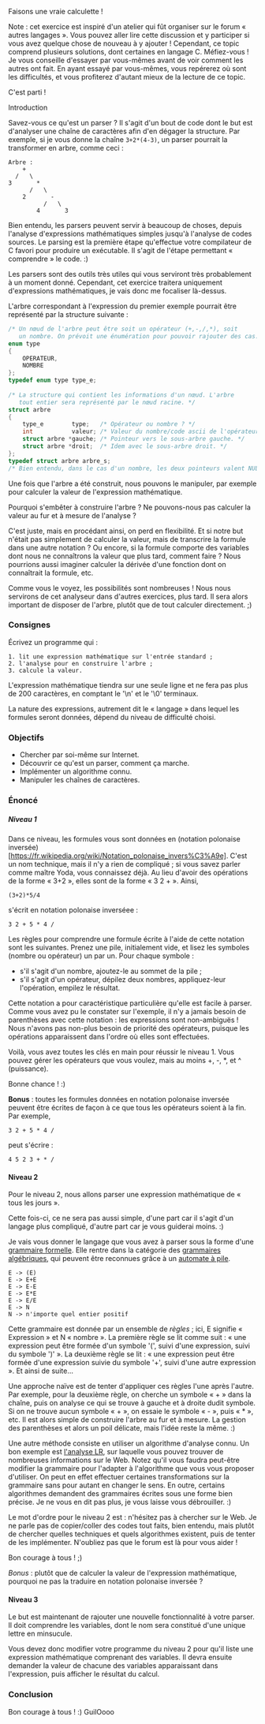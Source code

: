 
Faisons une vraie calculette !



Note : cet exercice est inspiré d'un atelier qui fût organiser sur le forum « autres langages ». Vous pouvez aller lire cette discussion et y participer si vous avez quelque chose de nouveau à y ajouter ! Cependant, ce topic comprend plusieurs solutions, dont certaines en langage C. Méfiez-vous ! Je vous conseille d'essayer par vous-mêmes avant de voir comment les autres ont fait. En ayant essayé par vous-mêmes, vous repérerez où sont les difficultés, et vous profiterez d'autant mieux de la lecture de ce topic.

C'est parti !

Introduction



Savez-vous ce qu'est un parser ? Il s'agit d'un bout de code dont le but est d'analyser une chaîne de caractères afin d'en dégager la structure. Par exemple, si je vous donne la chaîne `3+2*(4-3)`, un parser pourrait la transformer en arbre, comme ceci :


```plain
Arbre :
    +
  /   \
3       *
      /   \
    2       -
          /   \
        4       3
```



Bien entendu, les parsers peuvent servir à beaucoup de choses, depuis l'analyse d'expressions mathématiques simples jusqu'à l'analyse de codes sources. Le parsing est la première étape qu'effectue votre compilateur de C favori pour produire un exécutable. Il s'agit de l'étape permettant « comprendre » le code. :)

Les parsers sont des outils très utiles qui vous serviront très probablement à un moment donné. Cependant, cet exercice traitera uniquement d'expressions mathématiques, je vais donc me focaliser là-dessus.

L'arbre correspondant à l'expression du premier exemple pourrait être représenté par la structure suivante :
```c
/* Un nœud de l'arbre peut être soit un opérateur (+,-,/,*), soit
   un nombre. On prévoit une énumération pour pouvoir rajouter des cas. */
enum type
{
    OPERATEUR,
    NOMBRE
};
typedef enum type type_e;
 
/* La structure qui contient les informations d'un nœud. L'arbre
   tout entier sera représenté par le nœud racine. */
struct arbre
{
    type_e        type;   /* Opérateur ou nombre ? */
    int           valeur; /* Valeur du nombre/code ascii de l'opérateur. */
    struct arbre *gauche; /* Pointeur vers le sous-arbre gauche. */
    struct arbre *droit;  /* Idem avec le sous-arbre droit. */
};
typedef struct arbre arbre_s;
/* Bien entendu, dans le cas d'un nombre, les deux pointeurs valent NULL. */
```


Une fois que l'arbre a été construit, nous pouvons le manipuler, par exemple pour calculer la valeur de l'expression mathématique.

Pourquoi s'embêter à construire l'arbre ? Ne pouvons-nous pas calculer la valeur au fur et à mesure de l'analyse ?



C'est juste, mais en procédant ainsi, on perd en flexibilité. Et si notre but n'était pas simplement de calculer la valeur, mais de transcrire la formule dans une autre notation ? Ou encore, si la formule comporte des variables dont nous ne connaîtrons la valeur que plus tard, comment faire ? Nous pourrions aussi imaginer calculer la dérivée d'une fonction dont on connaîtrait la formule, etc.

Comme vous le voyez, les possibilités sont nombreuses ! Nous nous servirons de cet analyseur dans d'autres exercices, plus tard. Il sera alors important de disposer de l'arbre, plutôt que de tout calculer directement. ;)

### Consignes 


Écrivez un programme qui :

    1. lit une expression mathématique sur l'entrée standard ;
    2. l'analyse pour en construire l'arbre ;
    3. calcule la valeur.


L'expression mathématique tiendra sur une seule ligne et ne fera pas plus de 200 caractères, en comptant le '\n' et le '\0' terminaux.

La nature des expressions, autrement dit le « langage » dans lequel les formules seront données, dépend du niveau de difficulté choisi.

### Objectifs 

 + Chercher par soi-même sur Internet.
 + Découvrir ce qu'est un parser, comment ça marche.
 + Implémenter un algorithme connu.
 + Manipuler les chaînes de caractères.

### Énoncé

##### Niveau 1


Dans ce niveau, les formules vous sont données en (notation polonaise inversée)[https://fr.wikipedia.org/wiki/Notation_polonaise_invers%C3%A9e]. C'est un nom technique, mais il n'y a rien de compliqué ; si vous savez parler comme maître Yoda, vous connaissez déjà. Au lieu d'avoir des opérations de la forme « 3+2 », elles sont de la forme « 3 2 + ». Ainsi,

```plain
(3+2)*5/4
```

s'écrit en notation polonaise inverséee :
```plain
3 2 + 5 * 4 /
```

Les règles pour comprendre une formule écrite à l'aide de cette notation sont les suivantes. Prenez une pile, initialement vide, et lisez les symboles (nombre ou opérateur) un par un. Pour chaque symbole :

 - s'il s'agit d'un nombre, ajoutez-le au sommet de la pile ;
 - s'il s'agit d'un opérateur, dépilez deux nombres, appliquez-leur l'opération, empilez le résultat.


Cette notation a pour caractéristique particulière qu'elle est facile à parser. Comme vous avez pu le constater sur l'exemple, il n'y a jamais besoin de parenthèses avec cette notation : les expressions sont non-ambiguës ! Nous n'avons pas non-plus besoin de priorité des opérateurs, puisque les opérations apparaissent dans l'ordre où elles sont effectuées.

Voilà, vous avez toutes les clés en main pour réussir le niveau 1. Vous pouvez gérer les opérateurs que vous voulez, mais au moins +, -, *, et ^ (puissance).

Bonne chance ! :)

**Bonus** : toutes les formules données en notation polonaise inversée peuvent être écrites de façon à ce que tous les opérateurs soient à la fin. Par exemple,

```plain
3 2 + 5 * 4 /
```
peut s'écrire :
```plain
4 5 2 3 + * /
```

#### Niveau 2


Pour le niveau 2, nous allons parser une expression mathématique de « tous les jours ».

Cette fois-ci, ce ne sera pas aussi simple, d'une part car il s'agit d'un langage plus compliqué, d'autre part car je vous guiderai moins. :)

Je vais vous donner le langage que vous avez à parser sous la forme d'une [grammaire formelle](https://fr.wikipedia.org/wiki/Grammaire_formelle). Elle rentre dans la catégorie des [grammaires algébriques](https://fr.wikipedia.org/wiki/Grammaire_alg%C3%A9brique), qui peuvent être reconnues grâce à un [automate à pile](https://fr.wikipedia.org/wiki/Automate_%C3%A0_pile).



```shell
E -> (E)
E -> E+E
E -> E-E
E -> E*E
E -> E/E
E -> N
N -> n'importe quel entier positif
```



Cette grammaire est donnée par un ensemble de *règles* ; ici, E signifie « Expression » et N « nombre ». La première règle se lit comme suit : « une expression peut être formée d'un symbole '(', suivi d'une expression, suivi du symbole ')' ». La deuxième règle se lit : « une expression peut être formée d'une expression suivie du symbole '+', suivi d'une autre expression ». Et ainsi de suite...

Une approche naïve est de tenter d'appliquer ces règles l'une après l'autre. Par exemple, pour la deuxième règle, on cherche un symbole « + » dans la chaîne, puis on analyse ce qui se trouve à gauche et à droite dudit symbole. Si on ne trouve aucun symbole « + », on essaie le symbole « - », puis « * », etc. Il est alors simple de construire l'arbre au fur et à mesure. La gestion des parenthèses et alors un poil délicate, mais l'idée reste la même. :)

Une autre méthode consiste en utiliser un algorithme d'analyse connu. Un bon exemple est [l'analyse LR](https://fr.wikipedia.org/wiki/Analyse_LR), sur laquelle vous pouvez trouver de nombreuses informations sur le Web. Notez qu'il vous faudra peut-être modifier la grammaire pour l'adapter à l'algorithme que vous vous proposer d'utiliser. On peut en effet effectuer certaines transformations sur la grammaire sans pour autant en changer le sens. En outre, certains algorithmes demandent des grammaires écrites sous une forme bien précise. Je ne vous en dit pas plus, je vous laisse vous débrouiller. :)

Le mot d'ordre pour le niveau 2 est : n'hésitez pas à chercher sur le Web. Je ne parle pas de copier/coller des codes tout faits, bien entendu, mais plutôt de chercher quelles techniques et quels algorithmes existent, puis de tenter de les implémenter. N'oubliez pas que le forum est là pour vous aider !

Bon courage à tous ! ;)

*Bonus* : plutôt que de calculer la valeur de l'expression mathématique, pourquoi ne pas la traduire en notation polonaise inversée ?

#### Niveau 3

Le but est maintenant de rajouter une nouvelle fonctionnalité à votre parser. Il doit comprendre les variables, dont le nom sera constitué d'une unique lettre en minsucule.

Vous devez donc modifier votre programme du niveau 2 pour qu'il liste une expression mathématique comprenant des variables. Il devra ensuite demander la valeur de chacune des variables apparaissant dans l'expression, puis afficher le résultat du calcul.

### Conclusion


Bon courage à tous ! :)
GuilOooo

